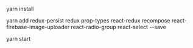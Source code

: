 yarn install

yarn add redux-persist redux prop-types react-redux recompose react-firebase-image-uploader react-radio-group react-select --save 

yarn start
